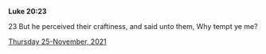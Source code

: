 **Luke 20:23**

23 But he perceived their craftiness, and said unto them, Why tempt ye me?

[Thursday 25-November, 2021](https://t.me/s/daily_scripture)
